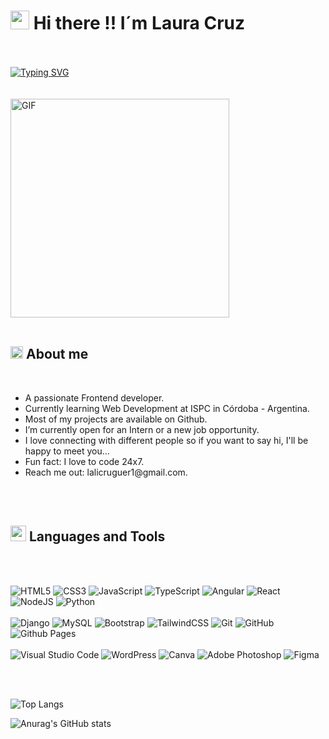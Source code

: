 <h1><img src="https://media.giphy.com/media/hvRJCLFzcasrR4ia7z/giphy.gif" width="30"> Hi there !! I´m Laura Cruz</h1>
<br/>
<br/>
<a href="https://git.io/typing-svg"><img src="https://readme-typing-svg.demolab.com?font=Monserrat&size=25&pause=1000&color=F75C7E&random=false&width=435&lines=Welcome+to+my+GitHub+Profile!!!;I%C2%B4m+a+Frontend+Developer;Active+Learner+%2F+Researcher;Love+to+learn+new+stuffs" alt="Typing SVG" /></a>
<br/>
<br/>
<br/>
    
  

<img align="center" alt="GIF" height="350px" src="https://media.giphy.com/media/Ah3zHH7hvsSB2/giphy.gif" />
<br/>
<br/>      
  
  <h2><img src="https://media.giphy.com/media/ObNTw8Uzwy6KQ/giphy.gif" width="20px">&nbsp;About me</h2>
  <br/>       
    <ul>
        <li>A passionate Frontend developer.</li>
        <li>Currently learning Web Development at ISPC in Córdoba - Argentina.</li>
        <li>Most of my projects are available on Github.</li>
        <li>I’m currently open for an Intern or a new job opportunity.</li>
        <li>I love connecting with different people so if you want to say hi, I'll be happy to meet you...</li>
        <li> Fun fact: I love to code 24x7.</li>
        <li>Reach me out: lalicruguer1@gmail.com.</li>
    </ul>
<!-- <img src="https://media.giphy.com/media/LnQjpWaON8nhr21vNW/giphy.gif" width="30"> -->
<!-- 💖 -->
<br/>
<br/> 
  
<h2><img src="https://media2.giphy.com/media/QssGEmpkyEOhBCb7e1/giphy.gif?cid=ecf05e47a0n3gi1bfqntqmob8g9aid1oyj2wr3ds3mg700bl&rid=giphy.gif" width ="25"> Languages and Tools</h2>
<br/>
<br/>

![HTML5](https://img.shields.io/badge/html5-%23E34F26.svg?style=for-the-badge&logo=html5&logoColor=white)
![CSS3](https://img.shields.io/badge/css3-%231572B6.svg?style=for-the-badge&logo=css3&logoColor=white)
![JavaScript](https://img.shields.io/badge/javascript-%23323330.svg?style=for-the-badge&logo=javascript&logoColor=%23F7DF1E)
![TypeScript](https://img.shields.io/badge/typescript-%23007ACC.svg?style=for-the-badge&logo=typescript&logoColor=white)
![Angular](https://img.shields.io/badge/angular-%23DD0031.svg?style=for-the-badge&logo=angular&logoColor=white)
![React](https://img.shields.io/badge/react-%2320232a.svg?style=for-the-badge&logo=react&logoColor=%2361DAFB)
![NodeJS](https://img.shields.io/badge/node.js-6DA55F?style=for-the-badge&logo=node.js&logoColor=white)
![Python](https://img.shields.io/badge/python-3670A0?style=for-the-badge&logo=python&logoColor=ffdd54)
<br/>
<br/>
![Django](https://img.shields.io/badge/django-%23092E20.svg?style=for-the-badge&logo=django&logoColor=white) 
![MySQL](https://img.shields.io/badge/mysql-4479A1.svg?style=for-the-badge&logo=mysql&logoColor=white)
![Bootstrap](https://img.shields.io/badge/bootstrap-%238511FA.svg?style=for-the-badge&logo=bootstrap&logoColor=white)
![TailwindCSS](https://img.shields.io/badge/tailwindcss-%2338B2AC.svg?style=for-the-badge&logo=tailwind-css&logoColor=white)
![Git](https://img.shields.io/badge/git-%23F05033.svg?style=for-the-badge&logo=git&logoColor=white)
![GitHub](https://img.shields.io/badge/github-%23121011.svg?style=for-the-badge&logo=github&logoColor=white)
![Github Pages](https://img.shields.io/badge/github%20pages-121013?style=for-the-badge&logo=github&logoColor=white)
<br/>
<br/>
![Visual Studio Code](https://img.shields.io/badge/Visual%20Studio%20Code-0078d7.svg?style=for-the-badge&logo=visual-studio-code&logoColor=white)
![WordPress](https://img.shields.io/badge/WordPress-%23117AC9.svg?style=for-the-badge&logo=WordPress&logoColor=white)
![Canva](https://img.shields.io/badge/Canva-%2300C4CC.svg?style=for-the-badge&logo=Canva&logoColor=white)
![Adobe Photoshop](https://img.shields.io/badge/adobe%20photoshop-%2331A8FF.svg?style=for-the-badge&logo=adobe%20photoshop&logoColor=white)
![Figma](https://img.shields.io/badge/figma-%23F24E1E.svg?style=for-the-badge&logo=figma&logoColor=white)


<br/>
<br/>


![Top Langs](https://github-readme-stats.vercel.app/api/top-langs/?username=LauraPatriciaCruz&layout=compact)

![Anurag's GitHub stats](https://github-readme-stats.vercel.app/api?username=LauraPatriciaCruz&show_icons=true&theme=radical)


